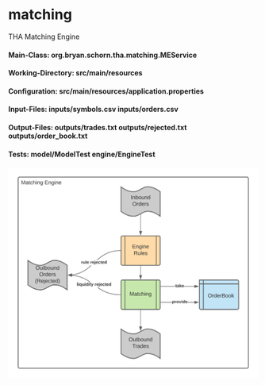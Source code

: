 # matching
 THA Matching Engine


#### Main-Class: org.bryan.schorn.tha.matching.MEService
#### Working-Directory: src/main/resources
#### Configuration: src/main/resources/application.properties
#### Input-Files: inputs/symbols.csv inputs/orders.csv
#### Output-Files: outputs/trades.txt outputs/rejected.txt outputs/order_book.txt
#### Tests: model/ModelTest engine/EngineTest

![Diagram1](matching-engine.png)
